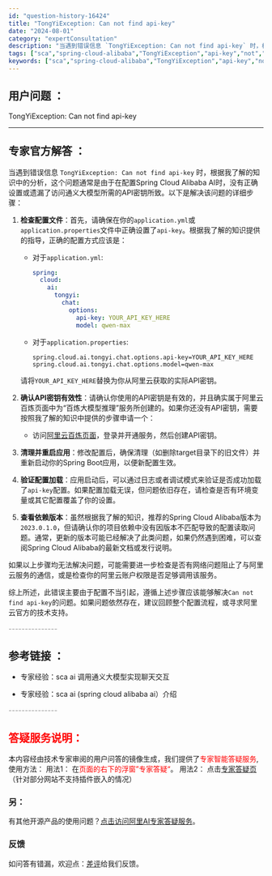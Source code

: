 ```yaml
---
id: "question-history-16424"
title: "TongYiException: Can not find api-key"
date: "2024-08-01"
category: "expertConsultation"
description: "当遇到错误信息 `TongYiException: Can not find api-key` 时，根据我了解的知识中的分析，这个问题通常是由于在配置Spring Cloud Alibaba AI时，没有正确设置或遗漏了访问通义大模型所需的API密钥所致。以下是解决该问题的详细步骤：1. **检查配"
tags: ["sca","spring-cloud-alibaba","TongYiException","api-key","not","found"]
keywords: ["sca","spring-cloud-alibaba","TongYiException","api-key","not","found"]
---
```


## 用户问题 ： 
 TongYiException: Can not find api-key  

---------------
## 专家官方解答 ：

当遇到错误信息 `TongYiException: Can not find api-key` 时，根据我了解的知识中的分析，这个问题通常是由于在配置Spring Cloud Alibaba AI时，没有正确设置或遗漏了访问通义大模型所需的API密钥所致。以下是解决该问题的详细步骤：

1. **检查配置文件**：首先，请确保在你的`application.yml`或`application.properties`文件中正确设置了`api-key`。根据我了解的知识提供的指导，正确的配置方式应该是：
   - 对于`application.yml`:
     ```yaml
     spring:
       cloud:
         ai:
           tongyi:
             chat:
               options:
                 api-key: YOUR_API_KEY_HERE
                 model: qwen-max
     ```
   - 对于`application.properties`:
     ```
     spring.cloud.ai.tongyi.chat.options.api-key=YOUR_API_KEY_HERE
     spring.cloud.ai.tongyi.chat.options.model=qwen-max
     ```
   请将`YOUR_API_KEY_HERE`替换为你从阿里云获取的实际API密钥。

2. **确认API密钥有效性**：请确认你使用的API密钥是有效的，并且确实属于阿里云百炼页面中为“百炼大模型推理”服务所创建的。如果你还没有API密钥，需要按照我了解的知识中提供的步骤申请一个：
   - 访问[阿里云百炼页面](https://www.aliyun.com/product/bailian)，登录并开通服务，然后创建API密钥。

3. **清理并重启应用**：修改配置后，确保清理（如删除target目录下的旧文件）并重新启动你的Spring Boot应用，以便新配置生效。

4. **验证配置加载**：应用启动后，可以通过日志或者调试模式来验证是否成功加载了`api-key`配置。如果配置加载无误，但问题依旧存在，请检查是否有环境变量或其它配置覆盖了你的设置。

5. **查看依赖版本**：虽然根据我了解的知识，推荐的Spring Cloud Alibaba版本为`2023.0.1.0`，但请确认你的项目依赖中没有因版本不匹配导致的配置读取问题。通常，更新的版本可能已经解决了此类问题，如果仍然遇到困难，可以查阅Spring Cloud Alibaba的最新文档或发行说明。

如果以上步骤均无法解决问题，可能需要进一步检查是否有网络问题阻止了与阿里云服务的通信，或是检查你的阿里云账户权限是否足够调用该服务。

综上所述，此错误主要由于配置不当引起，遵循上述步骤应该能够解决`Can not find api-key`的问题。如果问题依然存在，建议回顾整个配置流程，或寻求阿里云官方的技术支持。


<font color="#949494">---------------</font> 


## 参考链接 ：

* 专家经验：sca ai 调用通义大模型实现聊天交互 
 
 * 专家经验：sca ai (spring cloud alibaba ai）介绍 


 <font color="#949494">---------------</font> 
 


## <font color="#FF0000">答疑服务说明：</font> 

本内容经由技术专家审阅的用户问答的镜像生成，我们提供了<font color="#FF0000">专家智能答疑服务</font>,使用方法：
用法1： 在<font color="#FF0000">页面的右下的浮窗”专家答疑“</font>。
用法2： 点击[专家答疑页](https://answer.opensource.alibaba.com/docs/intro)（针对部分网站不支持插件嵌入的情况）
### 另：


有其他开源产品的使用问题？[点击访问阿里AI专家答疑服务](https://answer.opensource.alibaba.com/docs/intro)。
### 反馈
如问答有错漏，欢迎点：[差评](https://ai.nacos.io/user/feedbackByEnhancerGradePOJOID?enhancerGradePOJOId=16430)给我们反馈。
